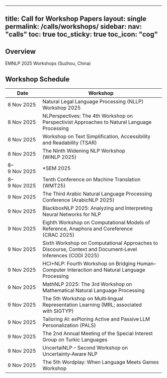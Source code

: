 ---

title: Call for Workshop Papers
layout: single
permalink: /calls/workshops/
sidebar:
nav: "calls"
toc: true
toc\_sticky: true
toc\_icon: "cog"
----------------

## Overview

EMNLP 2025 Workshops (Suzhou, China)

## Workshop Schedule

| Date         | Workshop                                                                                                   |
| ------------ | ---------------------------------------------------------------------------------------------------------- |
| 8 Nov 2025   | Natural Legal Language Processing (NLLP) Workshop 2025                                                     |
| 8 Nov 2025   | NLPerspectives: The 4th Workshop on Perspectivist Approaches to Natural Language Processing                |
| 8 Nov 2025   | Workshop on Text Simplification, Accessibility and Readability (TSAR)                                      |
| 8 Nov 2025   | The Ninth Widening NLP Workshop (WiNLP 2025)                                                               |
| 8–9 Nov 2025 | \*SEM 2025                                                                                                 |
| 8–9 Nov 2025 | Tenth Conference on Machine Translation (WMT25)                                                            |
| 9 Nov 2025   | The Third Arabic Natural Language Processing Conference (ArabicNLP 2025)                                   |
| 9 Nov 2025   | BlackboxNLP 2025: Analyzing and Interpreting Neural Networks for NLP                                       |
| 9 Nov 2025   | Eighth Workshop on Computational Models of Reference, Anaphora and Coreference (CRAC 2025)                 |
| 9 Nov 2025   | Sixth Workshop on Computational Approaches to Discourse, Context and Document‑Level Inferences (CODI 2025) |
| 9 Nov 2025   | HCI+NLP: Fourth Workshop on Bridging Human–Computer Interaction and Natural Language Processing            |
| 9 Nov 2025   | MathNLP 2025: The 3rd Workshop on Mathematical Natural Language Processing                                 |
| 9 Nov 2025   | The 5th Workshop on Multi‑lingual Representation Learning (MRL; associated with SIGTYP)                    |
| 9 Nov 2025   | Tailoring AI: exPloring Active and Passive LLM Personalization (PALS)                                      |
| 9 Nov 2025   | The 2nd Annual Meeting of the Special Interest Group on Turkic Languages                                   |
| 9 Nov 2025   | UncertaiNLP – Second Workshop on Uncertainty‑Aware NLP                                                     |
| 9 Nov 2025   | The 5th Wordplay: When Language Meets Games Workshop                                                       |
